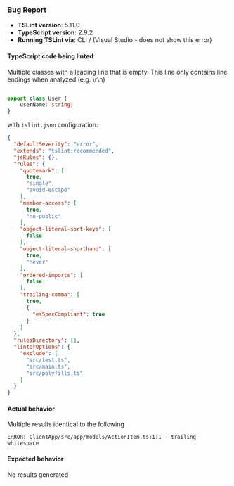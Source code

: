 ### Bug Report

- __TSLint version__: 5.11.0
- __TypeScript version__: 2.9.2
- __Running TSLint via__:  CLI / (Visual Studio - does not show this error)

#### TypeScript code being linted
Multiple classes with a leading line that is empty. This line only contains line endings when analyzed (e.g. \r\n)
```ts

export class User {
    userName: string;
}
```

with `tslint.json` configuration:

```json
{
  "defaultSeverity": "error",
  "extends": "tslint:recommended",
  "jsRules": {},
  "rules": {
    "quotemark": [
      true,
      "single",
      "avoid-escape"
    ],
    "member-access": [
      true,
      "no-public"
    ],
    "object-literal-sort-keys": [
      false
    ],
    "object-literal-shorthand": [
      true,
      "never"
    ],
    "ordered-imports": [
      false
    ],
    "trailing-comma": [
      true,
      {
        "esSpecCompliant": true
      }
    ]
  },
  "rulesDirectory": [],
  "linterOptions": {
    "exclude": [
      "src/test.ts",
      "src/main.ts",
      "src/polyfills.ts"
    ]
  }
}
```

#### Actual behavior
Multiple results identical to the following

`ERROR: ClientApp/src/app/models/ActionItem.ts:1:1 - trailing whitespace`

#### Expected behavior
No results generated